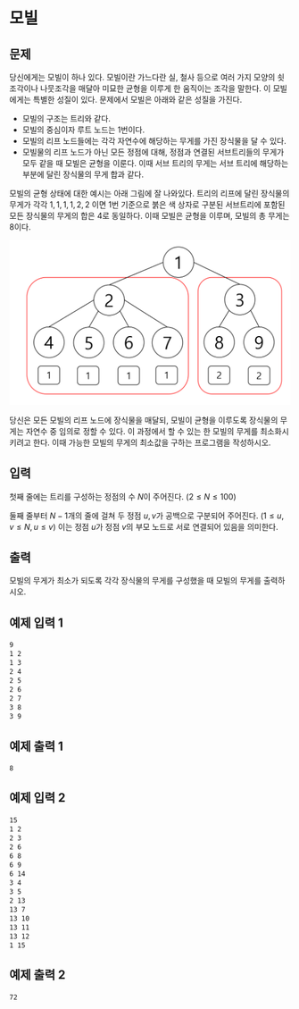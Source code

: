# 모빌

## 문제

당신에게는 모빌이 하나 있다. 모빌이란 가느다란 실, 철사 등으로 여러 가지 모양의 쇳조각이나 나뭇조각을 매달아 미묘한 균형을 이루게 한 움직이는 조각을 말한다. 이 모빌에게는 특별한 성질이 있다. 문제에서 모빌은 아래와 같은 성질을 가진다.

* 모빌의 구조는 트리와 같다.
* 모빌의 중심이자 루트 노드는 $1$번이다.
* 모빌의 리프 노드들에는 각각 자연수에 해당하는 무게를 가진 장식물을 달 수 있다.
* 모빌물의 리프 노드가 아닌 모든 정점에 대해, 정점과 연결된 서브트리들의 무게가 모두 같을 때 모빌은 균형을 이룬다. 이때 서브 트리의 무게는 서브 트리에 해당하는 부분에 달린 장식물의 무게 합과 같다.

모빌의 균형 상태에 대한 예시는 아래 그림에 잘 나와있다. 트리의 리프에 달린 장식물의 무게가 각각 $1, 1, 1, 1, 2, 2$ 이면 1번 기준으로 붉은 색 상자로 구분된 서브트리에 포함된 모든 장식물의 무게의 합은 $4$로 동일하다. 이때 모빌은 균형을 이루며, 모빌의 총 무게는 $8$이다.

<div style="text-align:center"><img src="./images/tree.png" /></div>

당신은 모든 모빌의 리프 노드에 장식물을 매달되, 모빌이 균형을 이루도록 장식물의 무게는 자연수 중 임의로 정할 수 있다. 이 과정에서 할 수 있는 한 모빌의 무게를 최소화시키려고 한다. 이때 가능한 모빌의 무게의 최소값을 구하는 프로그램을 작성하시오.

## 입력

첫째 줄에는 트리를 구성하는 정점의 수 $N$이 주어진다. $(2 \leq N \leq 100)$

둘째 줄부터 $N-1$개의 줄에 걸쳐 두 정점 $u, v$가 공백으로 구분되어 주어진다. $(1 \leq u, v \leq N, u \leq v)$ 이는 정점 $u$가 정점 $v$의 부모 노드로 서로 연결되어 있음을 의미한다.

## 출력

모빌의 무게가 최소가 되도록 각각 장식물의 무게를 구성했을 때 모빌의 무게를 출력하시오.

## 예제 입력 1

```
9
1 2
1 3
2 4
2 5
2 6
2 7
3 8
3 9
```

## 예제 출력 1

```
8
```

## 예제 입력 2

```
15
1 2
2 3
2 6
6 8
6 9
6 14
3 4
3 5
2 13
13 7
13 10
13 11
13 12
1 15
```

## 예제 출력 2

```
72
```
